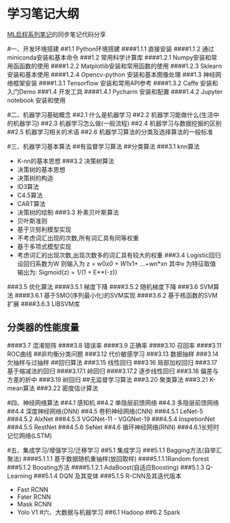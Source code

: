 # 学习笔记大纲
[ML启程系列笔记](http://blog.csdn.net/zxlong7749/article/details/79099634)的同步笔记代码分享

#一、开发环境搭建
##1.1 Python环境搭建
####1.1.1 直接安装
####1.1.2 通过miniconda安装和基本命令
###1.2 常用科学计算库
####1.2.1 Numpy安装和常用函函数的使用
####1.2.2 Matplotlib安装和常用函数的使用
####1.2.3 Sklearn 安装和基本使用
####1.2.4 Opencv-python 安装和基本图像处理
###1.3 神经网络框架安装
####1.3.1 Tensorflow 安装和常用API参考
####1.3.2 Caffe 安装和入门Demo
###1.4 开发工具
####1.4.1 Pycharm 安装和配置
####1.4.2 Jupyter notebook 安装和使用

#二、机器学习基础概念
##2.1 什么是机器学习
##2.2 机器学习能做什么(生活中的机器学习)
##2.3 机器学习怎么做(一般流程)
##2.4 机器学习与数据挖掘的区别
##2.5 机器学习相关的术语
##2.6 机器学习算法的分类及选择算法的一般标准

#三、机器学习基本算法
##有监督学习算法
##分类算法
###3.1 knn算法
- K-nn的基本思想
###3.2 决策树算法
- 决策树的基本思想
- 决策树的构造
- ID3算法
- C4.5算法
- CART算法
- 决策树的绘制
###3.3 朴素贝叶斯算法
- 贝叶斯准则
- 基于贝努利模型实现
- 不考虑词汇出现的次数,所有词汇具有同等权重
- 基于多项式模型实现
- 考虑词汇的出现次数,出现次数多的词汇具有较大的权重
###3.4 Logistic回归
    设回归系数为W
    则输入为 z  = w0*x0 + W1*x1+ ...+wn*xn
    其中x 为特征取值
    输出为: Sigmoid(z) = 1/(1 + E**(-z))

###3.5 优化算法
####3.5.1 梯度下降
####3.5.2 随机梯度下降
###3.6 SVM算法
####3.6.1 基于SMO(序列最小化)的SVM实现
####3.6.2 基于核函数的SVM扩展
####3.6.3 LIBSVM库
## 分类器的性能度量
####3.7 混淆矩阵
####3.8 错误率
####3.9 正确率
####3.10 召回率
####3.11 ROC曲线
##非均衡分类问题
###3.12 代价敏感学习
###3.13 数据抽样
###3.14 欠抽样与过抽样
##回归算法
###3.15 线性回归
###3.16 局部加权回归
###3.17 基于缩减法的回归
####3.17.1 岭回归
####3.17.2 逐步线性回归
###3.18 偏差与方差的折中
###3.19 树回归
##无监督学习算法
###3.20 聚类算法
###3.21 K-mean算法
###3.22 密度估计算法


#四、神经网络算法
##4.1 感知机
##4.2 单隐层前馈网络
##4.3 多隐层前馈网络
##4.4 深度神经网络(DNN)
##4.5 卷积神经网络(CNN)
###4.5.1 LeNet-5
###4.5.2 AlxNet
###4.5.3 VGGNet-11 - VGGNet-19
###4.5.4 InspetionNet
###4.5.5 RestNet
###4.5.6 SeNet
##4.6 循环神经网络(RNN)
###4.6.1长短时记忆网络(LSTM)

#五、集成学习/增强学习/迁移学习
##5.1 集成学习
###5.1.1 Bagging方法(自举汇聚法)
####5.1.1.1 基于数据随机重抽样(放回取样)
####5.1.1.1Random forest
###5.1.2 Boosting方法
####5.1.2.1 AdaBoost(自适应Boosting)
###5.1.3 Q-Learning
###5.1.4 DQN 及其变体
###5.1.5 R-CNN及其迭代版本
- Fast RCNN
- Fater RCNN
- Mask RCNN
- Yolo V1
#六、大数据与机器学习
##6.1 Hadoop
##6.2 Spark


